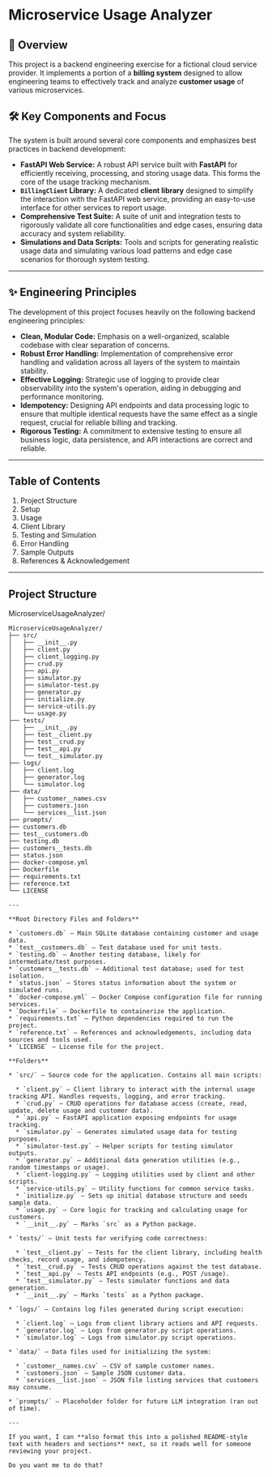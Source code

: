# Microservice Usage Analyzer

## 🚀 Overview

This project is a backend engineering exercise for a fictional cloud service provider. It implements a portion of a **billing system** designed to allow engineering teams to effectively track and analyze **customer usage** of various microservices.

## 🛠️ Key Components and Focus

The system is built around several core components and emphasizes best practices in backend development:

* **FastAPI Web Service:** A robust API service built with **FastAPI** for efficiently receiving, processing, and storing usage data. This forms the core of the usage tracking mechanism.
* **`BillingClient` Library:** A dedicated **client library** designed to simplify the interaction with the FastAPI web service, providing an easy-to-use interface for other services to report usage.
* **Comprehensive Test Suite:** A suite of unit and integration tests to rigorously validate all core functionalities and edge cases, ensuring data accuracy and system reliability.
* **Simulations and Data Scripts:** Tools and scripts for generating realistic usage data and simulating various load patterns and edge case scenarios for thorough system testing.

---

## ✨ Engineering Principles

The development of this project focuses heavily on the following backend engineering principles:

* **Clean, Modular Code:** Emphasis on a well-organized, scalable codebase with clear separation of concerns.
* **Robust Error Handling:** Implementation of comprehensive error handling and validation across all layers of the system to maintain stability.
* **Effective Logging:** Strategic use of logging to provide clear observability into the system's operation, aiding in debugging and performance monitoring.
* **Idempotency:** Designing API endpoints and data processing logic to ensure that multiple identical requests have the same effect as a single request, crucial for reliable billing and tracking.
* **Rigorous Testing:** A commitment to extensive testing to ensure all business logic, data persistence, and API interactions are correct and reliable.

---
## Table of Contents
   1. Project Structure
   2. Setup
   3. Usage
   4. Client Library
   5. Testing and Simulation
   6. Error Handling
   7. Sample Outputs
   8. References & Acknowledgement
   
---
## Project Structure
MicroserviceUsageAnalyzer/
```
MicroserviceUsageAnalyzer/
├── src/
│   ├── __init__.py
│   ├── client.py
│   ├── client_logging.py
│   ├── crud.py
│   ├── api.py
│   ├── simulator.py
│   ├── simulator-test.py
│   ├── generator.py
│   ├── initialize.py
│   ├── service-utils.py
│   └── usage.py
├── tests/
│   ├── __init__.py
│   ├── test__client.py
│   ├── test__crud.py
│   ├── test__api.py
│   └── test__simulator.py
├── logs/
│   ├── client.log
│   ├── generator.log
│   └── simulator.log
├── data/
│   ├── customer__names.csv
│   ├── customers.json
│   └── services__list.json
├── prompts/
├── customers.db
├── test__customers.db
├── testing.db
├── customers__tests.db
├── status.json
├── docker-compose.yml
├── Dockerfile
├── requirements.txt
├── reference.txt
└── LICENSE

---

**Root Directory Files and Folders**

* `customers.db` – Main SQLite database containing customer and usage data.
* `test__customers.db` – Test database used for unit tests.
* `testing.db` – Another testing database, likely for intermediate/test purposes.
* `customers__tests.db` – Additional test database; used for test isolation.
* `status.json` – Stores status information about the system or simulated runs.
* `docker-compose.yml` – Docker Compose configuration file for running services.
* `Dockerfile` – Dockerfile to containerize the application.
* `requirements.txt` – Python dependencies required to run the project.
* `reference.txt` – References and acknowledgements, including data sources and tools used.
* `LICENSE` – License file for the project.

**Folders**

* `src/` – Source code for the application. Contains all main scripts:

  * `client.py` – Client library to interact with the internal usage tracking API. Handles requests, logging, and error tracking.
  * `crud.py` – CRUD operations for database access (create, read, update, delete usage and customer data).
  * `api.py` – FastAPI application exposing endpoints for usage tracking.
  * `simulator.py` – Generates simulated usage data for testing purposes.
  * `simulator-test.py` – Helper scripts for testing simulator outputs.
  * `generator.py` – Additional data generation utilities (e.g., random timestamps or usage).
  * `client-logging.py` – Logging utilities used by client and other scripts.
  * `service-utils.py` – Utility functions for common service tasks.
  * `initialize.py` – Sets up initial database structure and seeds sample data.
  * `usage.py` – Core logic for tracking and calculating usage for customers.
  * `__init__.py` – Marks `src` as a Python package.

* `tests/` – Unit tests for verifying code correctness:

  * `test__client.py` – Tests for the client library, including health checks, record usage, and idempotency.
  * `test__crud.py` – Tests CRUD operations against the test database.
  * `test__api.py` – Tests API endpoints (e.g., POST /usage).
  * `test__simulator.py` – Tests simulator functions and data generation.
  * `__init__.py` – Marks `tests` as a Python package.

* `logs/` – Contains log files generated during script execution:

  * `client.log` – Logs from client library actions and API requests.
  * `generator.log` – Logs from generator.py script operations.
  * `simulator.log` – Logs from simulator.py script operations.

* `data/` – Data files used for initializing the system:

  * `customer__names.csv` – CSV of sample customer names.
  * `customers.json` – Sample JSON customer data.
  * `services__list.json` – JSON file listing services that customers may consume.

* `prompts/` – Placeholder folder for future LLM integration (ran out of time).

---

If you want, I can **also format this into a polished README-style text with headers and sections** next, so it reads well for someone reviewing your project.

Do you want me to do that?


```
 
   
    
